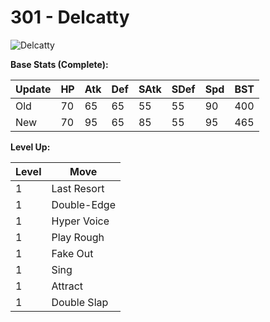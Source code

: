 # 301 - Delcatty
![][301]

**Base Stats (Complete):**

Update | HP | Atk | Def | SAtk | SDef | Spd | BST
---    | ---| --- | --- | ---  | ---  | --- | ---
Old    | 70 |  65 |  65 |  55  |  55  |  90  |  400
New    | 70 |  95 |  65 |  85  |  55  |  95  |  465

**Level Up:**

Level | Move
---   | ---
  1   | Last Resort
  1   | Double-Edge
  1   | Hyper Voice
  1   | Play Rough
  1   | Fake Out
  1   | Sing
  1   | Attract
  1   | Double Slap



[301]: https://raw.githubusercontent.com/PokeAPI/sprites/master/sprites/pokemon/301.png "Delcatty"
